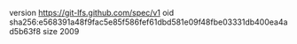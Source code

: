 version https://git-lfs.github.com/spec/v1
oid sha256:e568391a48f9fac5e85f586fef61dbd581e09f48fbe03331db400ea4ad5b63f8
size 2009
